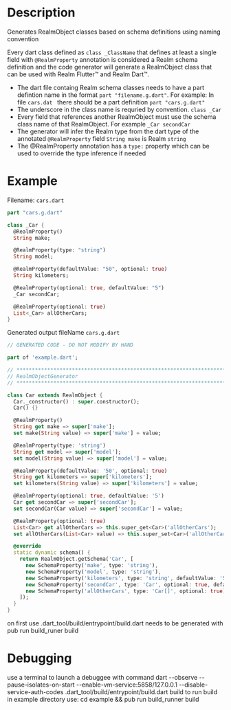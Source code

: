 # Description
Generates RealmObject classes based on schema definitions using naming convention

Every dart class defined as `class _ClassName` that defines at least a single field with `@RealmProperty` annotation is considered a Realm schema definition and the code generator will generate a RealmObject class that can be used with Realm Flutter™ and Realm Dart™. 

* The dart file containg Realm schema classes needs to have a part defintion name in the format `part "filename.g.dart"`.
    For example: In file `cars.dat ` there should be a part definition `part "cars.g.dart"`
* The underscore in the class name is requried by convention. `class _Car`
* Every field that references another RealmObject must use the schema class name of that RealmObject. For example `_Car secondCar`
* The generator will infer the Realm type from the dart type of the annotated `@RealmProperty` field `String make` is Realm `string`
* The @RealmProperty annotation has a `type:` property which can be used to override the type inference if needed

# Example  
Filename: `cars.dart`

```Dart
part "cars.g.dart"

class _Car {
  @RealmProperty()
  String make;

  @RealmProperty(type: "string")
  String model;

  @RealmProperty(defaultValue: "50", optional: true)
  String kilometers;

  @RealmProperty(optional: true, defaultValue: "5")
  _Car secondCar;

  @RealmProperty(optional: true)
  List<_Car> allOtherCars;
}
```

Generated output 
fileName `cars.g.dart`
```Dart
// GENERATED CODE - DO NOT MODIFY BY HAND

part of 'example.dart';

// **************************************************************************
// RealmObjectGenerator
// **************************************************************************

class Car extends RealmObject {
  Car._constructor() : super.constructor();
  Car() {}

  @RealmProperty()
  String get make => super['make'];
  set make(String value) => super['make'] = value;

  @RealmProperty(type: 'string')
  String get model => super['model'];
  set model(String value) => super['model'] = value;

  @RealmProperty(defaultValue: '50', optional: true)
  String get kilometers => super['kilometers'];
  set kilometers(String value) => super['kilometers'] = value;

  @RealmProperty(optional: true, defaultValue: '5')
  Car get secondCar => super['secondCar'];
  set secondCar(Car value) => super['secondCar'] = value;

  @RealmProperty(optional: true)
  List<Car> get allOtherCars => this.super_get<Car>('allOtherCars');
  set allOtherCars(List<Car> value) => this.super_set<Car>('allOtherCars', value);

  @override
  static dynamic schema() {
    return RealmObject.getSchema('Car', [
      new SchemaProperty('make', type: 'string'),
      new SchemaProperty('model', type: 'string'),
      new SchemaProperty('kilometers', type: 'string', defaultValue: '50', optional: true),
      new SchemaProperty('secondCar', type: 'Car', optional: true, defaultValue: '5'),
      new SchemaProperty('allOtherCars', type: 'Car[]', optional: true),
    ]);
  }
}
```





on first use .dart_tool/build/entrypoint/build.dart needs to be generated with pub run build_runer build

# Debugging
use a terminal to launch a debuggee with command
dart --observe --pause-isolates-on-start  --enable-vm-service:5858/127.0.0.1  --disable-service-auth-codes .dart_tool/build/entrypoint/build.dart build
to run build in example directory use: cd example && pub run build_runner build